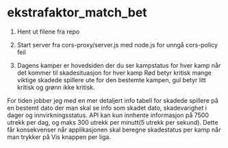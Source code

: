 # ekstrafaktor_match_bet

1. Hent ut filene fra repo

2. Start server fra cors-proxy/server.js med node.js for unngå cors-policy feil

3. Dagens kamper er hovedsiden der du ser kampstatus for hver kamp når det kommer til skadesituasjon for hver kamp
   Rød betyr kritisk mange viktige skadede spillere ute for den bestemte kampen, gul betyr litt kritisk og grønn ikke kritisk.

For tiden jobber jeg med en mer detaljert info tabell for skadede spillere på en bestemt dato der man skal se info som skadet dato, skadevarighet i dager og innvirkningsstatus.
API kan kun innhente informasjon på 7500 utrekk per dag, og maks 300 utrekk per minutt(5 utrekk per sekund). Dette får konsekvenser når applikasjonen skal beregne skadestatus per kamp når man trykker på Vis knappen per liga.
